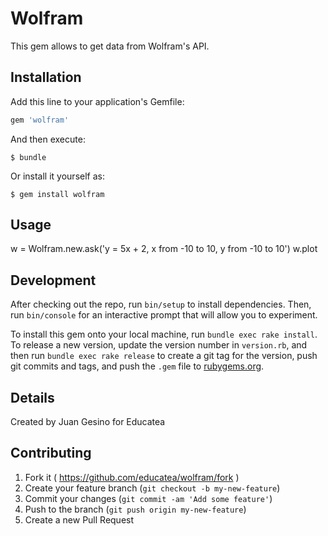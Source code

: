 # Wolfram

This gem allows to get data from Wolfram's API.

## Installation

Add this line to your application's Gemfile:

```ruby
gem 'wolfram'
```

And then execute:

    $ bundle

Or install it yourself as:

    $ gem install wolfram

## Usage

w = Wolfram.new.ask('y = 5x + 2, x from -10 to 10, y from -10 to 10')
w.plot

## Development

After checking out the repo, run `bin/setup` to install dependencies. Then, run `bin/console` for an interactive prompt that will allow you to experiment.

To install this gem onto your local machine, run `bundle exec rake install`. To release a new version, update the version number in `version.rb`, and then run `bundle exec rake release` to create a git tag for the version, push git commits and tags, and push the `.gem` file to [rubygems.org](https://rubygems.org).

## Details

Created by Juan Gesino for Educatea

## Contributing

1. Fork it ( https://github.com/educatea/wolfram/fork )
2. Create your feature branch (`git checkout -b my-new-feature`)
3. Commit your changes (`git commit -am 'Add some feature'`)
4. Push to the branch (`git push origin my-new-feature`)
5. Create a new Pull Request
